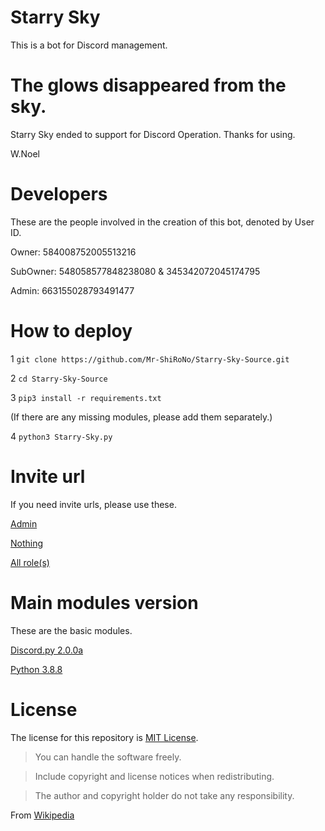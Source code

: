 # Starry Sky
This is a bot for Discord management.

# The glows disappeared from the sky.
Starry Sky ended to support for Discord Operation.
Thanks for using.

W.Noel

# Developers
These are the people involved in the creation of this bot, denoted by User ID.

Owner: 584008752005513216

SubOwner: 548058577848238080 & 345342072045174795

Admin: 663155028793491477

# How to deploy

1 `git clone https://github.com/Mr-ShiRoNo/Starry-Sky-Source.git`

2 `cd Starry-Sky-Source`

3 `pip3 install -r requirements.txt`

(If there are any missing modules, please add them separately.)

4 `python3 Starry-Sky.py`

# Invite url
If you need invite urls, please use these.

[Admin](https://discord.com/oauth2/authorize?client_id=797378859199627284&scope=bot&permissions=8/)

[Nothing](https://discord.com/oauth2/authorize?client_id=797378859199627284&scope=bot&permissions=0/)

[All role(s)](https://discord.com/api/oauth2/authorize?client_id=797378859199627284&permissions=4228906231&scope=bot)

# Main modules version
These are the basic modules.

[Discord.py 2.0.0a](https://github.com/Rapptz/discord.py/)

[Python 3.8.8](https://www.python.org/)

# License
The license for this repository is [MIT License](https://github.com/Mr-ShiRoNo/Starry-Sky/blob/master/LICENSE/).

>You can handle the software freely.

>Include copyright and license notices when redistributing.

>The author and copyright holder do not take any responsibility.

From [Wikipedia](https://ja.wikipedia.org/wiki/MIT_License)
